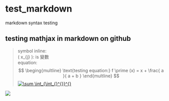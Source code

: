 <script type="text/javascript" src="http://cdn.mathjax.org/mathjax/latest/MathJax.js?config=default"></script>

# test_markdown
markdown syntax testing

## testing mathjax in markdown on github
> symbol inline:  
  \( x_{j} \): is 變數  
> equation:  
  $$
  \beging{multline}
  \text{testing equation:} f \prime (x) = x + \frac{ a }{ a + b }
  \end{multline}
  $$
<a href="https://www.codecogs.com/eqnedit.php?latex=\sum&space;\int_{\int_{}^{}}^{}" target="_blank"><img src="https://latex.codecogs.com/gif.latex?\sum&space;\int_{\int_{}^{}}^{}" title="\sum \int_{\int_{}^{}}^{}" /></a>
<img src="http://chart.googleapis.com/chart?cht=tx&chl= 在此插入Latex公式" style="border:none;">
